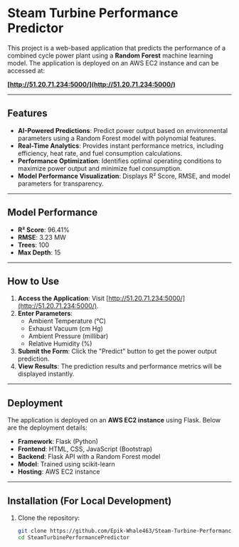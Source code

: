 # Steam Turbine Performance Predictor

This project is a web-based application that predicts the performance of a combined cycle power plant using a **Random Forest** machine learning model. The application is deployed on an AWS EC2 instance and can be accessed at:

**[http://51.20.71.234:5000/](http://51.20.71.234:5000/)**

---

## Features

- **AI-Powered Predictions**: Predict power output based on environmental parameters using a Random Forest model with polynomial features.
- **Real-Time Analytics**: Provides instant performance metrics, including efficiency, heat rate, and fuel consumption calculations.
- **Performance Optimization**: Identifies optimal operating conditions to maximize power output and minimize fuel consumption.
- **Model Performance Visualization**: Displays R² Score, RMSE, and model parameters for transparency.

---

## Model Performance

- **R² Score**: 96.41%
- **RMSE**: 3.23 MW
- **Trees**: 100
- **Max Depth**: 15

---

## How to Use

1. **Access the Application**: Visit [http://51.20.71.234:5000/](http://51.20.71.234:5000/).
2. **Enter Parameters**:
   - Ambient Temperature (°C)
   - Exhaust Vacuum (cm Hg)
   - Ambient Pressure (millibar)
   - Relative Humidity (%)
3. **Submit the Form**: Click the "Predict" button to get the power output prediction.
4. **View Results**: The prediction results and performance metrics will be displayed instantly.

---

## Deployment

The application is deployed on an **AWS EC2 instance** using Flask. Below are the deployment details:

- **Framework**: Flask (Python)
- **Frontend**: HTML, CSS, JavaScript (Bootstrap)
- **Backend**: Flask API with a Random Forest model
- **Model**: Trained using scikit-learn
- **Hosting**: AWS EC2 instance

---

## Installation (For Local Development)

1. Clone the repository:
   ```bash
   git clone https://github.com/Epik-Whale463/Steam-Turbine-Performance-Predictor
   cd SteamTurbinePerformancePredictor
